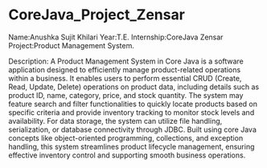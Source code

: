 # CoreJava_Project_Zensar

Name:Anushka Sujit Khilari
Year:T.E.
Internship:CoreJava Zensar
Project:Product Management System.

Description:
A Product Management System in Core Java is a software application designed to efficiently manage product-related operations within a business. It enables users to perform essential CRUD (Create, Read, Update, Delete) operations on product data, including details such as product ID, name, category, price, and stock quantity. The system may feature search and filter functionalities to quickly locate products based on specific criteria and provide inventory tracking to monitor stock levels and availability. For data storage, the system can utilize file handling, serialization, or database connectivity through JDBC. Built using core Java concepts like object-oriented programming, collections, and exception handling, this system streamlines product lifecycle management, ensuring effective inventory control and supporting smooth business operations.

